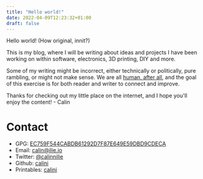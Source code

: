```yaml
---
title: "Hello world!"
date: 2022-04-09T12:23:32+01:00
draft: false
---
```


Hello world! (How original, innit?)

This is my blog, where I will be writing about  ideas and projects I have been working on within software, electronics, 3D printing, DIY and more. 

Some of my writing might be incorrect, either technically or politically, pure rambling, or might not make sense.
We are all [human, after all](https://www.youtube.com/watch?v=PXYeARRyDWk), and the goal of this exercise is for both reader and writer to connect and improve.

Thanks for checking out my little place on the internet, and I hope you'll enjoy the content! - Calin

# Contact
* GPG: [EC759F544CABDB61292D7F87E649E59DBD9CDECA](/keys/Calin%20Ilie%20-%20(calin@ilie.io).asc)
* Email: [calin@ilie.io](mailto:calin@ilie.io)
* Twitter: [@calinnilie](https://twitter.com/calinnilie)
* Github: [calini](https://github.com/calini)
* Printables: [calini](https://www.printables.com/social/68936-calini/about)
